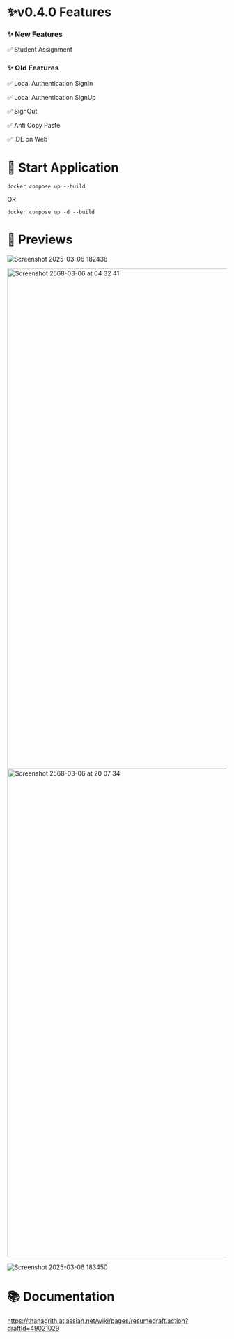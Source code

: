 # ✨v0.4.0 Features

### ✨ New Features

✅ Student Assignment

### ✨ Old Features

✅ Local Authentication SignIn

✅ Local Authentication SignUp

✅ SignOut

✅ Anti Copy Paste

✅ IDE on Web

# 🚀 Start Application
```
docker compose up --build
```
OR
```
docker compose up -d --build
```
# 👀 Previews

![Screenshot 2025-03-06 182438](https://github.com/user-attachments/assets/db487bd0-a0af-4b38-afd6-3142a0feb3f1)

<img width="1147" alt="Screenshot 2568-03-06 at 04 32 41" src="https://github.com/user-attachments/assets/0454541c-ed8a-408d-ad5e-beb280c89941" />

<img width="1121" alt="Screenshot 2568-03-06 at 20 07 34" src="https://github.com/user-attachments/assets/8a06a3f5-b836-4070-af72-72db8002a3e8" />


![Screenshot 2025-03-06 183450](https://github.com/user-attachments/assets/c5a30861-322a-4db4-87f9-7a67b027ab23)




# 📚 Documentation
https://thanagrith.atlassian.net/wiki/pages/resumedraft.action?draftId=49021029
